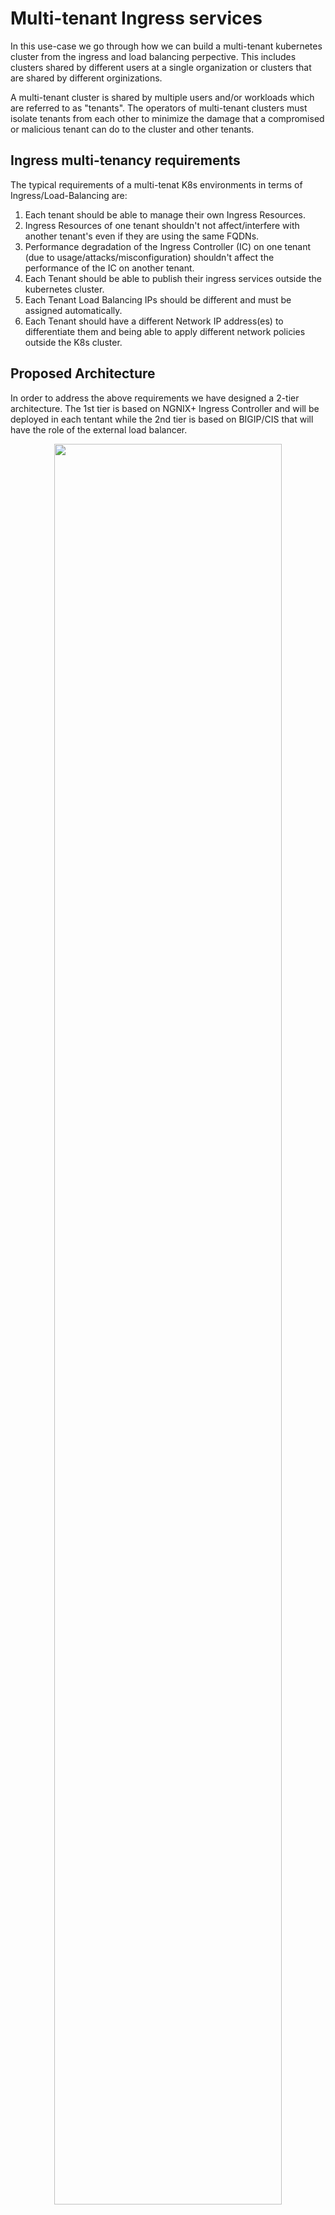 # Multi-tenant Ingress services

In this use-case we go through how we can build a multi-tenant kubernetes cluster from the ingress and load balancing perpective. This includes clusters shared by different users at a single organization or clusters that are shared by different orginizations.

A multi-tenant cluster is shared by multiple users and/or workloads which are referred to as "tenants". The operators of multi-tenant clusters must isolate tenants from each other to minimize the damage that a compromised or malicious tenant can do to the cluster and other tenants.

## Ingress multi-tenancy requirements
The typical requirements of a multi-tenat K8s environments in terms of Ingress/Load-Balancing are:
1. Each tenant should be able to manage their own Ingress Resources.
2. Ingress Resources of one tenant shouldn't not affect/interfere with another tenant's even if they are using the same FQDNs.
3. Performance degradation of the Ingress Controller (IC) on one tenant (due to usage/attacks/misconfiguration) shouldn't affect the performance of the IC on another tenant.
4. Each Tenant should be able to publish their ingress services outside the kubernetes cluster.
5. Each Tenant Load Balancing IPs should be different and must be assigned automatically.
6. Each Tenant should have a different Network IP address(es) to differentiate them and being able to apply different network policies outside the K8s cluster. 


## Proposed Architecture
In order to address the above requirements we have designed a 2-tier architecture. The 1st tier is based on NGNIX+ Ingress Controller and will be deployed in each tentant while the 2nd tier is based on BIGIP/CIS that will have the role of the external load balancer.

<p align="center">
  <img src="https://raw.githubusercontent.com/skenderidis/f5-ingress-lab/main/use-cases/cluster-multi-tenancy/multi-tenancy.png" style="width:85%">
</p>

### Tier 1 - NGINX+ Ingress Controller
In our design we choose to have separate NGINX+ Ingress Controller deployment per tenant. This design was prefered because of the following benefits:

- **Security.** By deploying seperate IC instances, we are creating a full isolation for both dataplane and control plane between tenants. This means that in situation of high-usage, attacks or even misconfiguration on a tenant's IC this will not affect other tenants deployments.  

- **Customization.** Generally, you can customize or fine tune your IC behavior through the use of configmaps (e.g., set the number of worker processes, customize the access log format). While this is very important for the application delivery, ConfigMap applies globally, meaning that it affects every Ingress resource. Therefore if applied across mulitple tenants, you cannot fine-tune these variables based on each tenant's requirements.

- **Management.** When sharing a single IC across multiple tentants, the responsibility for upgrading, patching, scaling, performance-tuning, etc lies with the operator. By having seperate IC per tenant the responsibility can be transfered or shared with the tenants.

When running NGINX Ingress Controller, you have the following options with regards to which configuration resources it handles:

- **Cluster-wide Ingress Controller.** The Ingress Controller handles configuration resources created in any namespace of the cluster.
- **Single-namespace Ingress Controller (selected).** You can configure the Ingress Controller to handle configuration resources only from a particular namespace, which is controlled through the -watch-namespace command-line argument. In this design we chose to have a separate IC per namespace


### Tier 2 - BIGIP / CIS (external Load Balancer)
BIGIP role in the overall design is to publish the NGINX IC outside of the Kubernetes environment. To achieve that we are using CIS to discover the NGINX IC services and publish each service with with a different VIP on BIGIP.  

**Discovery**
Tenants, have at least one NGINX IC service running on their environment and some tentants might even run multiple NGINX IC services. CIS is used to discover the NGINX IC services running across all tenants and configure BIGIP accordingly. This can be achieve by deploying one of the 3 available CIS CRDs (**VirtualServer**, **TransportServer** or **IngressLink**) on the same namespaces as the NGINX IC services are running or publish the IC services with Type Load Balancer. Choosing between these methods on the type of functionality/features you need to enable on BIGIP. The following matrix gives you a brief explanation on what can be achieved by each CRDs.

| Type | Functionality |
|---|---|
| VirtualServer CRD | With VS CRD you can enable multiple functionalities such as **Reverse Proxy**, **DDoS**, **BoT mitigation**, **SSL offloading**, **HTTP/HTTP2 profiles**, **L4/7 iRules**, **WAF policies**, **SNAT pools** , **Cookie/IP Persistence**, **EDNS**. <br> Examples on VirtualServer CRD can be found <a href="https://github.com/F5EMEA/oltra/blob/main/use-cases/cis-examples/README.md#virtualserver-crd-examples">here</a> |
| TransportServer CRD |  With TS CRD you can enable primarily L4 functionalities such as **Reverse Proxy**,  **L4 DDoS**, **L4 iRules**, **SNAT pools**, **IP Persistence**.<br> Examples on TransportServer CRD can be found <a href="https://github.com/F5EMEA/oltra/blob/main/use-cases/cis-examples/README.md#transportserver-crd-examples">here</a> |
| Service Type LB | With service type LB you can enable primarily L4 functionalities like TS CRD such as **Reverse Proxy**,  **L4 DDoS**, **L4 iRules**, **SNAT pools**, **IP persistence**.<br> Examples on Service Type LB can be found <a href="https://github.com/F5EMEA/oltra/blob/main/use-cases/cis-examples/README.md#service-type-loadbalancer-examples">here</a> |


**Separation** 

Given the fact that we are sharing the same BIGIP device across all tenants, we need to consider how to allocate IP addresses without creating conflict between tenants. The way to achieve this is by using F5's IPAM controller. The IPAM controller will be configured with different labels per tenat and each label will define the IP ranges that should be assigned per tenant.
These labels must be referenced on the CIS CRDs that will be used to publish the NGINX IC services.

> **How to avoid tenats changing IPAM labels** <br>
> **Option 1.** CIS CRDs are deployed/managed by the Kubernetes administrator and the tenant has read-only rights.<br>
> **Option 2.** CIS CRDs can only be deployed throught a pipeline that verifies the right usage of the labels. Manifests are created/stored on a GIT by the tenant and then a pipeline applies the desired state on the K8s cluster. Tenant has read-only rights on the CRDs. <br>
> **Option 3.** Finally as the last option we can use [**OPA Gatekeeper**](https://open-policy-agent.github.io/gatekeeper/website/docs/). Gatekeeper's engine is designed to be portable, allowing administrators to detect and reject non-compliant commits to an infrastructure-as-code system's source-of-truth, further strengthening compliance efforts and preventing bad state from slowing down the organization. Therefore the administrator can set the label values that need to be present on the CIS CRD in order for it to be accepted. 

More information on CIS and IPAM can be found on the following links:
- [CIS](https://clouddocs.f5.com/containers/latest/)
- [CIS CRDs](https://clouddocs.f5.com/containers/latest/userguide/crd/)
- [IPAM Controller](https://clouddocs.f5.com/containers/latest/userguide/ipam/)


## Demo 

### Step 1. Create Tentants

Create the namespace for each tenant (Tenant-1, Tenant-2)
```
kubectl create namespace tenant1
kubectl create namespace tenant2
```

### Step 2. Deploy NGINX+ Ingress Controller

For each tenant we will deploy a seperate NGINX+ Ingress Controller. 

1. Copy the NGINX plus deployment from the setup folder
```
cd ~/oltra/use-cases/multi-tenancy
mkdir nginx_t1
mkdir nginx_t2
cp -R ~/oltra/setup/nginx-ic/* nginx_t1
cp -R ~/oltra/setup/nginx-ic/* nginx_t2
```

2. Replace the namespace `nginx` with `tenant1` and `tenant2` for the required manifests
```
./rename.sh
```

3. Deploy NGNINX+ IC for each tenant.
```
kubectl apply -f ~/oltra/use-cases/multi-tenancy/nginx_t1/rbac
kubectl apply -f ~/oltra/use-cases/multi-tenancy/nginx_t2/rbac
kubectl apply -f ~/oltra/use-cases/multi-tenancy/nginx_t1/resources
kubectl apply -f ~/oltra/use-cases/multi-tenancy/nginx_t2/resources
kubectl apply -f ~/oltra/use-cases/multi-tenancy/nginx_t1/nginx-plus
kubectl apply -f ~/oltra/use-cases/multi-tenancy/nginx_t2/nginx-plus
```

4. Verify that the NGINX pods are up and running on each tenant

```
kubectl get pods -n tenant1
kubectl get pods -n tenant2
```
```
####################################      Expected Output   ######################################
NAME                            READY   STATUS    RESTARTS   AGE
nginx-tenant1-74fd9b786-hqm6k   1/1     Running   0          22s
##################################################################################################
```


5. Deploy the NGINX+ service with Type LoadBalancer so that BIGIP will publish the service externally
```cmd
kubectl apply -f svc.yml
```

6. Confirm that Service Type LB has received and IP from F5 IPAM and being deployed on BIGIP.
```
kubectl get svc -n tenant1
kubectl get svc -n tenant2

####################################      Expected Output   ######################################
NAME            VIRTUALSERVERADDRESS   VIRTUALSERVERPORT   POOL            POOLPORT   IPAMLABEL   IPAMVSADDRESS   STATUS   AGE
nginx-tenant1                          80                  nginx-tenant1   80         tenant1     10.1.10.191     Ok       30h
##################################################################################################
```

6. Save the IP adresses that was assigned by the IPAM for each tenant NGINX services
```
IP_tenant1=$(kubectl get ts nginx-tenant1 -n tenant1 --template '{{.status.vsAddress}}')
IP_tenant2=$(kubectl get ts nginx-tenant2 -n tenant2 --template '{{.status.vsAddress}}')
```

7. Try accessing the service as per the example below. 
```
curl http://$IP_tenant1
curl http://$IP_tenant2
```

The output should be similar to:

```html
<html>
<head><title>404 Not Found</title></head>
<body>
<center><h1>404 Not Found</h1></center>
<hr><center>nginx/1.21.5</center>
</body>
</html>
```

### Step 3. Deploy services for each tenant

1. Deploy demo applications in each tenant
```
kubectl apply -f  ~/oltra/setup/apps/apps.yml -n tenant1
kubectl apply -f  ~/oltra/setup/apps/apps.yml -n tenant2
```

2. Deploy Ingress services for each tenant
```
kubectl apply -f ingress.yml
```


3. Access the services for both tenants as per the example below. 
```
curl http://tenant1.f5demo.local/ --resolve tenant1.f5demo.local:80:$IP_tenant1
curl http://tenant2.f5demo.local/ --resolve tenant2.f5demo.local:80:$IP_tenant2
curl http://tenant1.f5demo.local/app2 --resolve tenant1.f5demo.local:80:$IP_tenant1
curl http://tenant2.f5demo.local/app2 --resolve tenant2.f5demo.local:80:$IP_tenant2
```


### Step 4. (Optional) Grafana Dashboards 

1. Setup scraping for the new NGINX instances
```yml
cat <<EOF | kubectl apply -f -
apiVersion: v1
kind: Service
metadata:
  name: nginx-metrics-tenant1
  namespace: tenant1
  labels:
    type: nginx-metrics
spec:
  ports:
  - port: 9113
    protocol: TCP
    targetPort: 9113
    name: prometheus
  selector:
    app: nginx-tenant1
---
apiVersion: v1
kind: Service
metadata:
  name: nginx-metrics-tenant2
  namespace: tenant2
  labels:
    type: nginx-metrics
spec:
  ports:
  - port: 9113
    protocol: TCP
    targetPort: 9113
    name: prometheus
  selector:
    app: nginx-tenant2
---
apiVersion: monitoring.coreos.com/v1
kind: ServiceMonitor
metadata:
  name: nginx-metrics
  namespace: monitoring
  labels:
    type: nginx-plus
spec:
  selector:
    matchLabels:
      type: nginx-metrics
  namespaceSelector:
    matchNames:
    - nginx
    - tenant1
    - tenant2
  endpoints:
  - interval: 30s
    path: /metrics
    port: prometheus
EOF
```

2. Login to Grafana. On the UDF you can acess Grafana from BIGIP "Access" methods as per the image below.

<p align="left">
  <img src="images/grafana.png" style="width:35%">
</p>

Login to Grafana (credentials **admin/IngressLab123**)
<p align="left">
  <img src="images/login.png" style="width:50%">
</p>


Go to **Dashboards->Browse**

<p align="left">
  <img src="images/browse.png" style="width:22%">
</p>


Select any of the 2 Ingress Dashboards (NGINX Ingress / NGINX Ingress Details) which can be found on NGINX Folder

<p align="left">
  <img src="images/dashboards.png" style="width:40%">
</p>



2. Run the following script to generate traffic and review the Grafana Dashboards per tenant
```cmd
for i in {1..500} ; do curl http://tenant1.f5demo.local/ --resolve tenant1.f5demo.local:80:$IP_tenant1; \
curl http://tenant2.f5demo.local/ --resolve tenant2.f5demo.local:80:$IP_tenant2;  \
curl http://tenant1.f5demo.local/app2 --resolve tenant1.f5demo.local:80:$IP_tenant1; \
curl http://tenant2.f5demo.local/app2 --resolve tenant2.f5demo.local:80:$IP_tenant2; \
done
```

**Ingress Dashboard**

<p align="left">
  <img src="images/ingress.png" style="width:90%">
</p>

**Ingress Dashboard Details**

<p align="left">
  <img src="images/ingress-details.png" style="width:90%">
</p>
